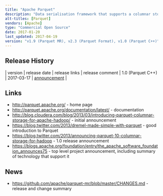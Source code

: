 ```yaml
---
title: "Apache Parquet"
description: "Data serialisation framework that supports a columnar storage format to enable efficient querying of data.  Built using Apache Thrift, and supports complex nested data structures, using techniques from the Google Dremel paper.  Consists of three sub-projects, the specification and Thrift definitions (Parquet Format), the Java and Hadoop libraries (Parquet MR) and the C++ implementation (Parquet CPP).  Created as a joint effort between Twitter and Cloudera based on work started as part of Avro Trevni, with an initial v1.0 release in July 2013.  Donated to the Apache Foundation in May 2014, graduating in April 2015.  Has seen significant adoption in the Hadoop ecosystem."
alt-titles: [Parquet]
vendors: [Apache]
type: "Commercial Open Source"
date: 2017-01-20
last_updated: 2017-04-19
version: "v1.9 (Parquet MR), v2.3 (Parquet Format), v1.0 (Parquet C++)"
---
```

## Release History

| version | release date | release links | release comment
| 1.0 (Parquet C++) | 2017-03-17 | [announcement](http://mail-archives.apache.org/mod_mbox/www-announce/201703.mbox/%3C1489763208.180625.914669528.4C3F126B%40webmail.messagingengine.com%3E) |

## Links

* <http://parquet.apache.org/> - home page
* <http://parquet.apache.org/documentation/latest/> - documentation
* <http://blog.cloudera.com/blog/2013/03/introducing-parquet-columnar-storage-for-apache-hadoop/> - initial announcement
* <https://blog.twitter.com/2013/dremel-made-simple-with-parquet> - good introduction to Parquet
* <https://blog.twitter.com/2013/announcing-parquet-10-columnar-storage-for-hadoop> - 1.0 release announcement
* <https://blogs.apache.org/foundation/entry/the_apache_software_foundation_announces75> - top level project announcement, including summary of technology that support it 

## News

* <https://github.com/apache/parquet-mr/blob/master/CHANGES.md> - release and change summary